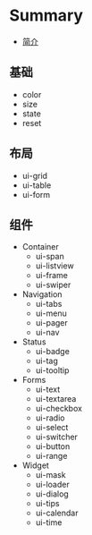 # Summary

* [简介](../README.md)

## 基础
* color
* size
* state
* reset

## 布局
* ui-grid
* ui-table
* ui-form

## 组件
* Container
    * ui-span
    * ui-listview
    * ui-frame
    * ui-swiper
* Navigation
    * ui-tabs
    * ui-menu
    * ui-pager
    * ui-nav
* Status
    * ui-badge
    * ui-tag
    * ui-tooltip
* Forms
    * ui-text
    * ui-textarea
    * ui-checkbox
    * ui-radio
    * ui-select
    * ui-switcher
    * ui-button
    * ui-range
* Widget
    * ui-mask
    * ui-loader
    * ui-dialog
    * ui-tips
    * ui-calendar
    * ui-time